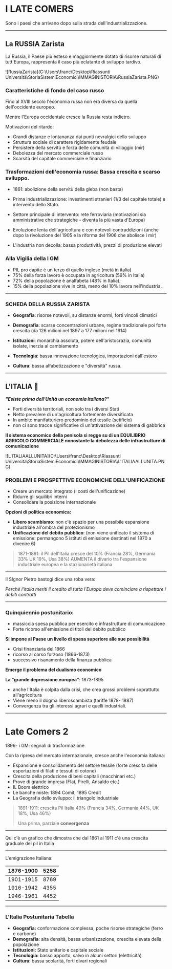 # I LATE COMERS

Sono i paesi che arrivano dopo sulla strada dell'industrializzazione.

***

## La RUSSIA Zarista

La Russia, il Paese più esteso e maggiormente dotato di risorse naturali di tutt'Europa, rappresenta il caso più eclatante di sviluppo tardivo.

![RussiaZarista](C:\Users\franc\Desktop\Riassunti Università\StoriaSistemiEconomici\IMMAGINISTORIA\RussiaZarista.PNG)



### Caratteristiche di fondo del caso russo

Fino al XVIII secolo l'economia russa non era diversa da quella dell'occidente europeo.

Mentre l'Europa occidentale cresce la Russia resta indietro.

Motivazioni del ritardo:

- Grandi distanze e lontananza dai punti nevralgici dello sviluppo
- Struttura sociale di carattere rigidamente feudale
- Persistere della servitù e forza delle comunità di villaggio (mir)
- Debolezza del mercato commerciale russo
- Scarsità del capitale commerciale e finanziario



### Trasformazioni dell'economia russa: Bassa crescita e scarso sviluppo.

- 1861: abolizione della servitù della gleba (non basta)

- Prima industrializzazione: investimenti stranieri (1/3 del capitale totale) e intervento dello Stato.
- Settore principale di intervento: rete ferroviaria (motivazioni sia amministrative che strategiche - diventa la più vasta d'Europa)

- Evoluzione lenta dell'agricoltura e con notevoli contraddizioni (anche dopo la rivoluzione del 1905 e la riforma del 1906 che abolisce i mir)
- L'industria non decolla: bassa produttività, prezzi di produzione elevati



### Alla Vigilia della I GM

- PIL pro capite è un terzo di quello inglese (metà in italia)
- 75% della forza lavoro è occupata in agricoltura (59% in Italia)
- 72% della popolazione è analfabeta (48% in Italia);
- 15% della popolazione vive in città, meno del 10% lavora nell'industria.

***

### SCHEDA DELLA RUSSIA ZARISTA

- **Geografia**: risorse notevoli, su distanze enormi, forti vincoli climatici
- **Demografia**: scarse concentrazioni urbane, regime tradizionale poi forte crescita (da 126 milioni nel 1897 a 177 milioni nel 1914)
- **Istituzioni**: monarchia assoluta, potere dell'aristocrazia, comunità isolate, inerzia al cambiamento
- **Tecnologia**: bassa innovazione tecnologica, importazioni dall'estero

- **Cultura**: bassa alfabetizzazione e "diversità" russa.

***

## L'ITALIA :red_circle:

***"Esiste prima dell'Unità un economia Italiana?"***

- Forti diversità territoriali, non solo tra i diversi Stati
- Netto prevalere di un'agricoltura fortemente diversificata
- In ambito manifatturiero predominio del tessile (setificio)
- non ci sono tracce significative di un'attivazione del sistema di gabbrica

**Il sistema economico della penisola si regge su di un EQUILIBRIO AGRICOLO COMMERCIALE nonostante la debolezza delle infrastrutture di comunicazione**



![L'ITALIAALLUNITA](C:\Users\franc\Desktop\Riassunti Università\StoriaSistemiEconomici\IMMAGINISTORIA\L'ITALIAALLUNITA.PNG)



### PROBLEMI E PROSPETTIVE ECONOMICHE DELL'UNIFICAZIONE

- Creare un mercato integrato (i costi dell'unificazione)
- Ridurre gli squilibri interni
- Consolidare la posizione internazionale



**Opzioni di politica economica:**

- **Libero scambismo**: non c'è spazio per una possibile espansione industriale all'ombra del protezionismo
- **Unificazione del debito pubblico**: (non viene unificato il sistema di emissione: permangono 5 istituti di emissione destinati nel 1870 a divenire 6)

> 1871-1891: il Pil dell'Italia cresce del 10% (Francia 28%, Germania 33% UK 19%, Usa 38%) AUMENTA il divario tra l'espansione industriale europea e la stazionarietà italiana

***

Il SIgnor Pietro bastogi dice una roba vera:

*Perchè l'italia meriti il credito di tutta l'Europa deve cominciare a rispettare i debiti contratti*

***

### Quinquiennio postunitario:

- massiccia spesa pubblica per esercito e infrastrutture di comunicazione
- Forte ricorso all'emissione di titoli del debito pubblico



**Si impone al Paese un livello di spesa superiore alle sue possibilità**

- Crisi finanziaria del 1866
- ricorso al corso forzoso (1866-1873)
- successivo risanamento della finanza pubblica

**Emerge il problema del dualismo economico**



**La "grande depressione europea"**: 1873-1895

- anche l'Italia è colpita dalla crisi, che crea grossi problemi soprattutto all'agricoltura
- Viene meno il dogma liberoscambista (tariffe 1878- 1887)
- Convergenza tra gli interessi agrari e quelli industriali.

****

# Late Comers 2

1896- i GM: segnali di trasformazione

Con la ripresa del mercato internazionale, cresce anche l'economia italiana:

- Espansione e consolidamento del settore tessile (forte crescita delle esportazioni di filati e tessuti di cotone)
- Crescita della produzione di beni capitali (macchinari etc.)
- Prove di grande impresa (FIat, Pirelli, Ansaldo etc.)
- IL Boom elettrico
- Le banche miste: 1894 Comit, 1895 Credit
- La Geografia dello sviluppo: il triangolo industriale

> 1891-1911: crescita Pil Italia 49% (Francia 34%, Germania 44%, UK 18%, Usa 46%)
>
> Una prima, parziale **convergenza**

***

Qui c'è un grafico che dimostra che dal 1861 al 1911 c'è una crescita graduale del pil in Italia 

***

L'emigrazione Italiana:

| 1876-1900 | 5258 |
| --------- | ---- |
| 1901-1915 | 8769 |
| 1916-1942 | 4355 |
| 1946-1961 | 4452 |

***

### L'Italia Postunitaria Tabella 

- **Geografia:** conformazione complessa, poche risorse strategiche (ferro e carbone)
- **Demografia**: alta densità, bassa urbanizzazione, crescita elevata della popolazione
- **Istituzioni:** Stato unitario e capitale sociale
- **Tecnologia:** basso apporto, salvo in alcuni settori (elettricità)
- **Cultura**: bassa scolarità, forti divari regionali 